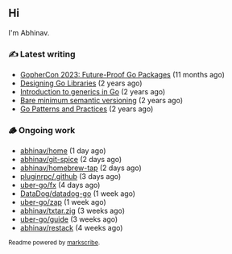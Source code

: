 ## Hi

I'm Abhinav.

### ✍️ Latest writing


- [GopherCon 2023: Future-Proof Go Packages](https://abhinavg.net/2023/09/27/future-proof-packages/) (11 months ago)
- [Designing Go Libraries](https://abhinavg.net/2022/12/06/designing-go-libraries/) (2 years ago)
- [Introduction to generics in Go](https://abhinavg.net/2022/11/23/generics-intro/) (2 years ago)
- [Bare minimum semantic versioning](https://abhinavg.net/2022/11/07/semver/) (2 years ago)
- [Go Patterns and Practices](https://abhinavg.net/2022/09/19/go-patterns-and-practices-talk/) (2 years ago)

### 🪵 Ongoing work


- [abhinav/home](https://github.com/abhinav/home) (1 day ago)
- [abhinav/git-spice](https://github.com/abhinav/git-spice) (2 days ago)
- [abhinav/homebrew-tap](https://github.com/abhinav/homebrew-tap) (2 days ago)
- [pluginrpc/.github](https://github.com/pluginrpc/.github) (3 days ago)
- [uber-go/fx](https://github.com/uber-go/fx) (4 days ago)
- [DataDog/datadog-go](https://github.com/DataDog/datadog-go) (1 week ago)
- [uber-go/zap](https://github.com/uber-go/zap) (1 week ago)
- [abhinav/txtar.zig](https://github.com/abhinav/txtar.zig) (3 weeks ago)
- [uber-go/guide](https://github.com/uber-go/guide) (3 weeks ago)
- [abhinav/restack](https://github.com/abhinav/restack) (4 weeks ago)

<sub>Readme powered by [markscribe](https://github.com/muesli/markscribe).</sub>
